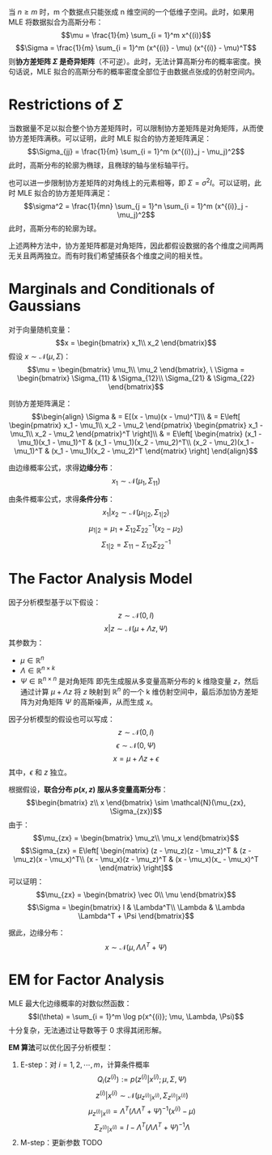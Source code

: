 当 $n \geq m$ 时，m 个数据点只能张成 n 维空间的一个低维子空间。此时，如果用 MLE 将数据拟合为高斯分布：
$$\mu = \frac{1}{m} \sum_{i = 1}^m x^{(i)}$$
$$\Sigma = \frac{1}{m} \sum_{i = 1}^m (x^{(i)} - \mu) (x^{(i)} - \mu)^T$$
则**协方差矩阵 $\Sigma$ 是奇异矩阵**（不可逆）。此时，无法计算高斯分布的概率密度。换句话说，MLE 拟合的高斯分布的概率密度全部位于由数据点张成的仿射空间内。

# Restrictions of $\Sigma$
当数据量不足以拟合整个协方差矩阵时，可以限制协方差矩阵是对角矩阵，从而使协方差矩阵满秩。可以证明，此时 MLE 拟合的协方差矩阵满足：
$$\Sigma_{jj} = \frac{1}{m} \sum_{i = 1}^m (x^{(i)}_j - \mu_j)^2$$
此时，高斯分布的轮廓为椭球，且椭球的轴与坐标轴平行。

也可以进一步限制协方差矩阵的对角线上的元素相等，即 $\Sigma = \sigma^2 I$。可以证明，此时 MLE 拟合的协方差矩阵满足：
$$\sigma^2 = \frac{1}{mn} \sum_{j = 1}^n \sum_{i = 1}^m (x^{(i)}_j - \mu_j)^2$$
此时，高斯分布的轮廓为球。

上述两种方法中，协方差矩阵都是对角矩阵，因此都假设数据的各个维度之间两两无关且两两独立。而有时我们希望捕获各个维度之间的相关性。

# Marginals and Conditionals of Gaussians
对于向量随机变量：
$$x = \begin{bmatrix}
x_1\\
x_2
\end{bmatrix}$$
假设 $x \sim \mathcal{N}(\mu, \Sigma)$：
$$\mu = \begin{bmatrix}
\mu_1\\
\mu_2
\end{bmatrix}, \ \Sigma = \begin{bmatrix}
\Sigma_{11} & \Sigma_{12}\\
\Sigma_{21} & \Sigma_{22}
\end{bmatrix}$$

则协方差矩阵满足：
$$\begin{align}
\Sigma 
& = E[(x - \mu)(x - \mu)^T]\\
& = E\left[
\begin{pmatrix}
x_1 - \mu_1\\
x_2 - \mu_2
\end{pmatrix}
\begin{pmatrix}
x_1 - \mu_1\\
x_2 - \mu_2
\end{pmatrix}^T
\right]\\
& = E\left[
\begin{matrix}
(x_1 - \mu_1)(x_1 - \mu_1)^T & (x_1 - \mu_1)(x_2 - \mu_2)^T\\
(x_2 - \mu_2)(x_1 - \mu_1)^T & (x_1 - \mu_1)(x_2 - \mu_2)^T
\end{matrix}
\right]
\end{align}$$

由边缘概率公式，求得**边缘分布**：
$$x_1 \sim \mathcal{N}(\mu_1, \Sigma_{11})$$

由条件概率公式，求得**条件分布**：
$$x_1 | x_2 \sim \mathcal{N}(\mu_{1|2}, \Sigma_{1|2})$$
$$\mu_{1|2} = \mu_1 + \Sigma_{12}\Sigma_{22}^{-1}(x_2 - \mu_2)$$
$$\Sigma_{1|2} = \Sigma_{11} - \Sigma_{12}\Sigma_{22}^{-1}$$

# The Factor Analysis Model
因子分析模型基于以下假设：
$$z \sim \mathcal{N}(0, I)$$
$$x | z \sim \mathcal{N}(\mu + \Lambda z, \Psi)$$
其参数为：
- $\mu \in \mathbb{R}^n$
- $\Lambda \in \mathbb{R}^{n \times k}$
- $\Psi \in \mathbb{R}^{n \times n}$ 是对角矩阵
即先生成服从多变量高斯分布的 k 维隐变量 $z$，然后通过计算 $\mu + \Lambda z$ 将 $z$ 映射到 $\mathbb{R}^n$ 的一个 k 维仿射空间中，最后添加协方差矩阵为对角矩阵 $\Psi$ 的高斯噪声，从而生成 $x$。

因子分析模型的假设也可以写成：
$$z \sim \mathcal{N}(0, I)$$
$$\epsilon \sim \mathcal{N}(0, \Psi)$$
$$x = \mu + \Lambda z + \epsilon$$
其中，$\epsilon$ 和 $z$ 独立。

根据假设，**联合分布 $p(x, z)$ 服从多变量高斯分布**：
$$\begin{bmatrix}
z\\
x
\end{bmatrix} \sim \mathcal{N}(\mu_{zx}, \Sigma_{zx})$$
由于：
$$\mu_{zx} = \begin{bmatrix}
\mu_z\\
\mu_x
\end{bmatrix}$$
$$\Sigma_{zx} = E\left[
\begin{matrix}
(z - \mu_z)(z - \mu_z)^T & (z - \mu_z)(x - \mu_x)^T\\
(x - \mu_x)(z - \mu_z)^T & (x - \mu_x)(x_ - \mu_x)^T
\end{matrix}
\right]$$
可以证明：
$$\mu_{zx} = \begin{bmatrix}
\vec 0\\
\mu
\end{bmatrix}$$
$$\Sigma = \begin{bmatrix}
I & \Lambda^T\\
\Lambda & \Lambda \Lambda^T + \Psi
\end{bmatrix}$$

据此，边缘分布：
$$x \sim \mathcal{N}(\mu, \Lambda \Lambda^T + \Psi)$$

# EM for Factor Analysis
MLE 最大化边缘概率的对数似然函数：
$$l(\theta) = \sum_{i = 1}^m \log p(x^{(i)}; \mu, \Lambda, \Psi)$$
十分复杂，无法通过让导数等于 0 求得其闭形解。

**EM 算法**可以优化因子分析模型：
1. E-step：对 $i = 1, 2, \cdots, m$，计算条件概率
$$Q_i(z^{(i)}) := p(z^{(i)}| x^{(i)}; \mu, \Sigma, \Psi)$$
$$z^{(i)} | x^{(i)} \sim \mathcal{N}(\mu_{z^{(i)} | x^{(i)}}, \Sigma_{z^{(i)} | x^{(i)}})$$
$$\mu_{z^{(i)} | x^{(i)}} = \Lambda^T (\Lambda \Lambda^T + \Psi)^{-1} (x^{(i)} - \mu)$$
$$\Sigma_{z^{(i)} | x^{(i)}} = I - \Lambda^T (\Lambda \Lambda^T + \Psi)^{-1} \Lambda$$
2. M-step：更新参数
TODO





